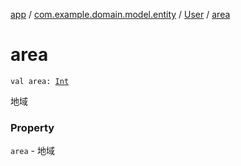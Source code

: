 [app](../../index.md) / [com.example.domain.model.entity](../index.md) / [User](index.md) / [area](./area.md)

# area

`val area: `[`Int`](https://kotlinlang.org/api/latest/jvm/stdlib/kotlin/-int/index.html)

地域

### Property

`area` - 地域